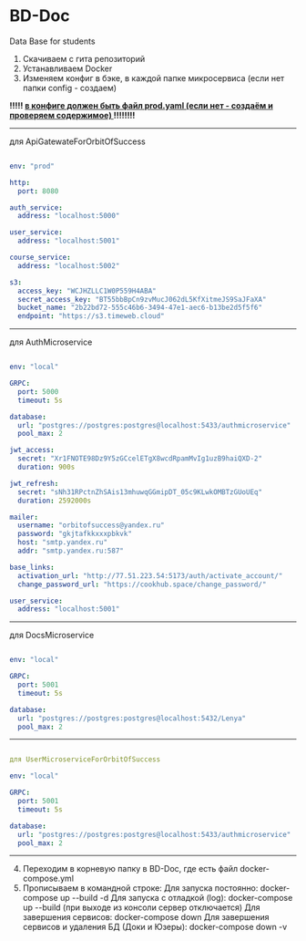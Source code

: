 # BD-Doc
Data Base for students

1. Скачиваем с гита репозиторий 
2. Устанавливаем Docker 
3. Изменяем конфиг в бэке, в каждой папке микросервиса (если нет папки config - создаем)

**!!!!! <ins> в конфиге должен быть файл prod.yaml (если нет - создаём и проверяем содержимое) </ins> !!!!!!!!**

---

для ApiGatewateForOrbitOfSuccess

```YAML

env: "prod"

http:
  port: 8080

auth_service:
  address: "localhost:5000"

user_service:
  address: "localhost:5001"

course_service:
  address: "localhost:5002"

s3:
  access_key: "WCJHZLLC1W0P559H4ABA"
  secret_access_key: "BT55bbBpCn9zvMucJ062dL5KfXitmeJS9SaJFaXA"
  bucket_name: "2b22bd72-555c46b6-3494-47e1-aec6-b13be2d5f5f6"
  endpoint: "https://s3.timeweb.cloud"

```

---

для AuthMicroservice

```YAML

env: "local"

GRPC:
  port: 5000
  timeout: 5s

database:
  url: "postgres://postgres:postgres@localhost:5433/authmicroservice"
  pool_max: 2

jwt_access:
  secret: "Xr1FNOTE98Dz9Y5zGCcelETgX8wcdRpamMvIg1uzB9haiQXD-2"
  duration: 900s

jwt_refresh:
  secret: "sNh31RPctnZhSAis13mhuwqGGmipDT_05c9KLwkOMBTzGUoUEq"
  duration: 2592000s

mailer:
  username: "orbitofsuccess@yandex.ru"
  password: "gkjtafkkxxxpbkvk"
  host: "smtp.yandex.ru"
  addr: "smtp.yandex.ru:587"

base_links:
  activation_url: "http://77.51.223.54:5173/auth/activate_account/"
  change_password_url: "https://cookhub.space/change_password/"

user_service:
  address: "localhost:5001"

```

---

для DocsMicroservice

```YAML

env: "local"

GRPC:
  port: 5001
  timeout: 5s

database:
  url: "postgres://postgres:postgres@localhost:5432/Lenya"
  pool_max: 2

```

---

```YAML

для UserMicroserviceForOrbitOfSuccess

env: "local"

GRPC:
  port: 5001
  timeout: 5s

database:
  url: "postgres://postgres:postgres@localhost:5433/authmicroservice"
  pool_max: 2

```

---

4. Переходим в корневую папку в BD-Doc, где есть файл docker-compose.yml
5. Прописываем в командной строке:
	Для запуска постоянно: docker-compose up --build -d
	Для запуска с отладкой (log): docker-compose up --build (при выходе из консоли сервер отключается)
	Для завершения сервисов: docker-compose down
	Для завершения сервисов и удаления БД (Доки и Юзеры): docker-compose down -v
